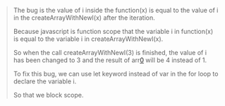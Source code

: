 >The bug is the value of i inside the function(x) is equal to the value of i in the createArrayWithNewI(x) after the iteration.
>
>Because javascript is function scope that the variable i in function(x) is equal to the variable i in createArrayWithNewI(x).
>
>So when the call createArrayWithNewI(3) is finished, the value of i has been changed to 3 and the result of arr[0](1) will be 4 instead of 1.
>
>To fix this bug, we can use let keyword instead of var in the for loop to declare the variable i.
>
>So that we block scope.